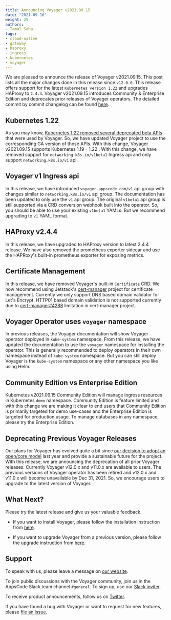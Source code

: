 ```yaml
---
title: Announcing Voyager v2021.09.15
date: "2021-09-16"
weight: 25
authors:
- Tamal Saha
tags:
- cloud-native
- gateway
- haproxy
- ingress
- kubernetes
- voyager
---
```


We are pleased to announce the release of Voyager v2021.09.15. This post lists all the major changes done in this release since `v12.0.0`. This release offers support for the latest `Kubernetes version 1.22` and upgrades HAProxy to `2.4.4`. Voyager v2021.09.15 introduces Community & Enterprise Edition and deprecates prior releases of Voyager operators. The detailed commit by commit changelog can be found [here](https://github.com/voyagermesh/CHANGELOG/blob/master/releases/v2021.09.15/README.md).

## **Kubernetes 1.22**

As you may know, [Kubernetes 1.22 removed several deprecated beta APIs](https://kubernetes.io/blog/2021/07/14/upcoming-changes-in-kubernetes-1-22/) that were used by Voyager. So, we have updated Voyager project to use the corresponding GA version of those APIs. With this change, Voyager v2021.09.15 supports Kubernetes 1.19 - 1.22 . With this change, we have removed support for `networking.k8s.io/v1beta1` Ingress api and only support `networking.k8s.io/v1` api.

## **Voyager v1 Ingress api**

In this release, we have introduced `voyager.appscode.com/v1` api group with changes similar to `networking.k8s.io/v1` api group. The documentation has been updated to only use the `v1` api group. The original `v1beta1` api group is still supported via a CRD conversion webhook built into the operator. So, you should be able to use your existing `v1beta1` YAMLs. But we recommend upgrading to `v1` YAML format.

## **HAProxy v2.4.4**

In this release, we have upgraded to HAProxy version to latest 2.4.4 release. We have also removed the prometheus exporter sidecar and use the HAPRoxy's built-in prometheus exporter for exposing metrics.

## **Certificate Management**

In this release, we have removed Voyager's built-in `Certificate` CRD. We now recommend using Jetstack's [cert-manager](https://cert-manager.io/) project for certificate management. Currently we only support DNS based domain validator for Let's Encrypt. HTTP01 based domain validation is not supported currently due to [cert-manager#4288](https://github.com/jetstack/cert-manager/issues/4288) limitation in cert-manager project.

## Voyager Operator uses `voyager` namespace

In previous releases, the Voyager documentation will show Voyager operator deployed in `kube-system` namespace. From this release, we have updated the documentation to use the `voyager` namespace for installing the operator. This is generally recommended to deploy operators in their own namespace instead of `kube-system` namespace. But you can still deploy Voyager is the `kube-system` namespace or any other namespace you like using Helm.

## Community Edition vs Enterprise Edition

Kubernetes v2021.09.15 Community Edition will manage ingress resources in Kubernetes `demo` namespace. Community Edition is feature limited and with this change we are making it clear to end users that Community Edition is primarily targeted for demo use-cases and the Enterprise Edition is targeted for production usage. To manage databases in any namespace, please try the Enterprise Edition.

## Deprecating Previous Voyager Releases

Our plans for Voyager has evolved quite a bit since [our decision to adopt an open/core model](https://byte.builders/blog/post/relicensing/) last year and provide a sustainable future for the project. With this release, we are announcing the deprecation of all prior Voyager releases. Currently Voyager v12.0.x and v11.0.x are available to users. The previous versions of Voyager operator has been retired and v12.0.x and v11.0.x will become unavailable by Dec 31, 2021. So, we encourage users to upgrade to the latest version of Voyager.

## What Next?

Please try the latest release and give us your valuable feedback.

* If you want to install Voyager, please follow the installation instruction from [here](https://voyagermesh.com/docs/latest/setup).

* If you want to upgrade Voyager from a previous version, please follow the upgrade instruction from [here](https://voyagermesh.com/docs/latest/setup/upgrade/).

## Support

To speak with us, please leave a message on [our website](https://appscode.com/contact/).

To join public discussions with the Voyager community, join us in the AppsCode Slack team channel `#general`. To sign up, use our [Slack inviter](https://slack.appscode.com/).

To receive product announcements, follow us on [Twitter](https://twitter.com/Voyagermesh).

If you have found a bug with Voyager or want to request for new features, please [file an issue](https://github.com/voyagermesh/project/issues/new).
